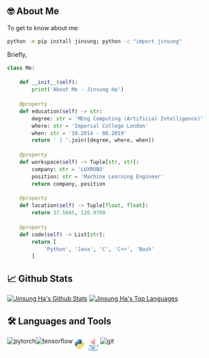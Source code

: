 ## :nerd_face: About Me

To get to know about me:
```bash
python -m pip install jinsung; python -c "import jinsung"
```

Briefly,
```python
class Me:

    def __init__(self):
        print('About Me - Jinsung Ha')

    @property
    def education(self) -> str:
        degree: str = 'MEng Computing (Artificial Intelligence)'
        where: str = 'Imperial College London'
        when: str = '10.2014 - 06.2019'
        return ' | '.join([degree, where, when])

    @property
    def workspace(self) -> Tuple[str, str]:
        company: str = 'LUXROBO'
        position: str = 'Machine Learning Engineer'
        return company, position
    
    @property
    def location(self) -> Tuple[float, float]:
        return 37.5665, 126.9780

    @property
    def code(self) -> List[str]:
        return [
            'Python', 'Java', 'C', 'C++', 'Bash'
        ]
```

## :chart_with_upwards_trend: Github Stats
[![Jinsung Ha's Github Stats](https://github-readme-stats.vercel.app/api?username=jha929&count_private=true&show_icons=true&hide_border=true)](https://github.com/jha929)
[![Jinsung Ha's Top Languages](https://github-readme-stats.vercel.app/api/top-langs/?username=jha929&hide=jupyter%20notebook&hide_border=true&layout=compact)](https://github.com/jha929)

## :hammer_and_wrench: Languages and Tools
<a href="https://pytorch.org/" target="_blank"> <img align="left" src="https://www.vectorlogo.zone/logos/pytorch/pytorch-icon.svg" alt="pytorch" height="32px"/> </a> 
<a href="https://www.tensorflow.org" target="_blank"> <img align="left" src="https://www.vectorlogo.zone/logos/tensorflow/tensorflow-icon.svg" alt="tensorflow" height="32px"/> </a> 
<a href="https://www.python.org" target="_blank"><img align="left" alt="Python" height ="32px" src="https://raw.githubusercontent.com/github/explore/80688e429a7d4ef2fca1e82350fe8e3517d3494d/topics/python/python.png"></a>
<a href="https://www.java.com" target="_blank"><img align="left" alt="Kotlin" height ="32px" src="https://raw.githubusercontent.com/devicons/devicon/master/icons/java/java-original.svg"></a>
<a href="https://git-scm.com/" target="_blank"> <img src="https://www.vectorlogo.zone/logos/git-scm/git-scm-icon.svg" align="left" alt="git" height='32px'/> </a>